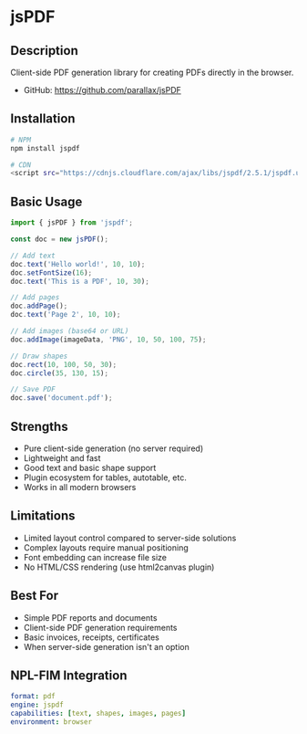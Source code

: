 # jsPDF

## Description
Client-side PDF generation library for creating PDFs directly in the browser.
- GitHub: https://github.com/parallax/jsPDF

## Installation
```bash
# NPM
npm install jspdf

# CDN
<script src="https://cdnjs.cloudflare.com/ajax/libs/jspdf/2.5.1/jspdf.umd.min.js"></script>
```

## Basic Usage
```javascript
import { jsPDF } from 'jspdf';

const doc = new jsPDF();

// Add text
doc.text('Hello world!', 10, 10);
doc.setFontSize(16);
doc.text('This is a PDF', 10, 30);

// Add pages
doc.addPage();
doc.text('Page 2', 10, 10);

// Add images (base64 or URL)
doc.addImage(imageData, 'PNG', 10, 50, 100, 75);

// Draw shapes
doc.rect(10, 100, 50, 30);
doc.circle(35, 130, 15);

// Save PDF
doc.save('document.pdf');
```

## Strengths
- Pure client-side generation (no server required)
- Lightweight and fast
- Good text and basic shape support
- Plugin ecosystem for tables, autotable, etc.
- Works in all modern browsers

## Limitations
- Limited layout control compared to server-side solutions
- Complex layouts require manual positioning
- Font embedding can increase file size
- No HTML/CSS rendering (use html2canvas plugin)

## Best For
- Simple PDF reports and documents
- Client-side PDF generation requirements
- Basic invoices, receipts, certificates
- When server-side generation isn't an option

## NPL-FIM Integration
```yaml
format: pdf
engine: jspdf
capabilities: [text, shapes, images, pages]
environment: browser
```